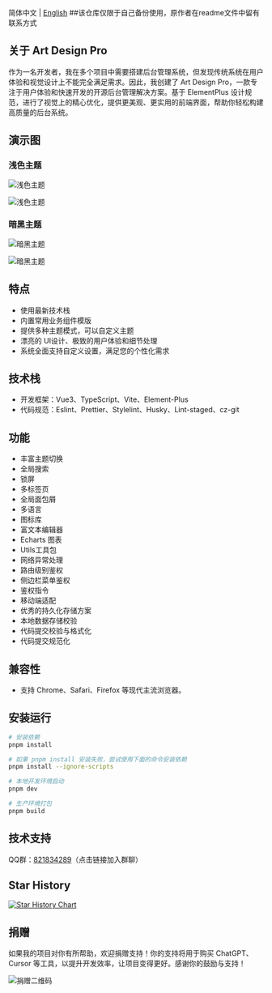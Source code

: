 简体中文 | [English](./README.en.md)
##该仓库仅限于自己备份使用，原作者在readme文件中留有联系方式

## 关于 Art Design Pro

作为一名开发者，我在多个项目中需要搭建后台管理系统，但发现传统系统在用户体验和视觉设计上不能完全满足需求。因此，我创建了 Art Design Pro，一款专注于用户体验和快速开发的开源后台管理解决方案。基于 ElementPlus 设计规范，进行了视觉上的精心优化，提供更美观、更实用的前端界面，帮助你轻松构建高质量的后台系统。

## 演示图

### 浅色主题

![浅色主题](https://www.qiniu.lingchen.kim/art_design_pro_readme_cover1.png)

![浅色主题](https://www.qiniu.lingchen.kim/art_design_pro_readme_cover2.png)

### 暗黑主题

![暗黑主题](https://www.qiniu.lingchen.kim/art_design_pro_readme_cover3.png)

![暗黑主题](https://www.qiniu.lingchen.kim/art_design_pro_readme_cover4.png)

## 特点

- 使用最新技术栈
- 内置常用业务组件模版
- 提供多种主题模式，可以自定义主题
- 漂亮的 UI设计、极致的用户体验和细节处理
- 系统全面支持自定义设置，满足您的个性化需求

## 技术栈

- 开发框架：Vue3、TypeScript、Vite、Element-Plus
- 代码规范：Eslint、Prettier、Stylelint、Husky、Lint-staged、cz-git

## 功能

- 丰富主题切换
- 全局搜索
- 锁屏
- 多标签页
- 全局面包屑
- 多语言
- 图标库
- 富文本编辑器
- Echarts 图表
- Utils工具包
- 网络异常处理
- 路由级别鉴权
- 侧边栏菜单鉴权
- 鉴权指令
- 移动端适配
- 优秀的持久化存储方案
- 本地数据存储校验
- 代码提交校验与格式化
- 代码提交规范化

## 兼容性

- 支持 Chrome、Safari、Firefox 等现代主流浏览器。

## 安装运行

```bash
# 安装依赖
pnpm install

# 如果 pnpm install 安装失败，尝试使用下面的命令安装依赖
pnpm install --ignore-scripts

# 本地开发环境启动
pnpm dev

# 生产环境打包
pnpm build
```

## 技术支持

QQ群：<a href="https://qm.qq.com/cgi-bin/qm/qr?k=Gg6yzZLFaNgmRhK0T5Qcjf7-XcAFWWXm&jump_from=webapi&authKey=YpRKVJQyFKYbGTiKw0GJ/YQXnNF+GdXNZC5beQQqnGZTvuLlXoMO7nw5fNXvmVhA">821834289</a>（点击链接加入群聊）

## Star History

[![Star History Chart](https://api.star-history.com/svg?repos=Daymychen/art-design-pro&type=Date)](https://www.star-history.com/#Daymychen/art-design-pro&Date)

## 捐赠

如果我的项目对你有所帮助，欢迎捐赠支持！你的支持将用于购买 ChatGPT、Cursor 等工具，以提升开发效率，让项目变得更好。感谢你的鼓励与支持！

![捐赠二维码](https://www.qiniu.lingchen.kim/%E7%BB%84%202%402x%202.png)
